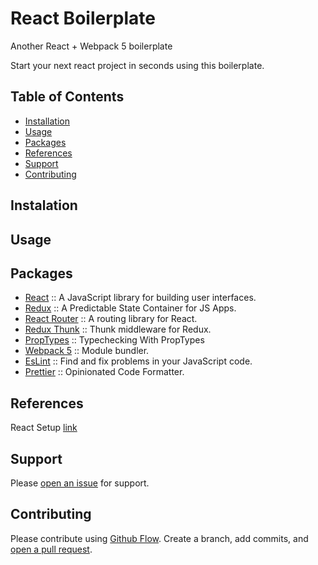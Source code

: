 # React Boilerplate
Another React + Webpack 5 boilerplate

Start your next react project in seconds using this boilerplate.

## Table of Contents

- [Installation](#installation)
- [Usage](#usage)
- [Packages](#packages)
- [References](#references)
- [Support](#support)
- [Contributing](#contributing)

## Instalation

## Usage

## Packages
- [React](https://reactjs.org/) :: A JavaScript library for building user interfaces.
- [Redux](https://redux.js.org/) :: A Predictable State Container for JS Apps.
- [React Router](https://reactrouter.com/web/guides/quick-start) :: A routing library for React.
- [Redux Thunk](https://github.com/reduxjs/redux-thunk) :: Thunk middleware for Redux.
- [PropTypes](https://reactjs.org/docs/typechecking-with-proptypes.html) :: Typechecking With PropTypes
- [Webpack 5](https://webpack.js.org/) :: Module bundler.
- [EsLint](https://eslint.org) :: Find and fix problems in your JavaScript code.
- [Prettier](https://prettier.io) :: Opinionated Code Formatter.

## References

React Setup [link](https://www.andrewmin.info/blog/react-setup/)

## Support

Please [open an issue](https://github.com/Arzion-SRL/react-webpack5-boilerplate/issues/new) for support.

## Contributing

Please contribute using [Github Flow](https://guides.github.com/introduction/flow/). Create a branch, add commits, and [open a pull request](https://github.com/Arzion-SRL/react-webpack5-boilerplate/compare/).
